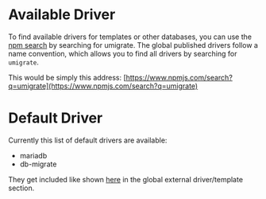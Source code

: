 # Available Driver

To find available drivers for templates or other databases, you can use the 
[npm search](https://www.npmjs.com/search?q=umigrate) by searching for 
umigrate.
The global published drivers follow a name convention, which allows you to 
find all drivers by searching for `umigrate`.

This would be simply this address:
[https://www.npmjs.com/search?q=umigrate](https://www.npmjs.com/search?q=umigrate)

# Default Driver

Currently this list of default drivers are available:

 * mariadb
 * db-migrate

They get included like shown [here](http://umigrate.readthedocs.org/en/latest/features/#external-drivers-templates) 
in the global external driver/template section.